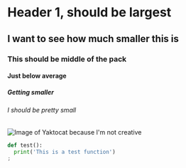 # Header 1, should be largest
## I want to see how much smaller this is
### This should be middle of the pack
#### Just below average
##### Getting smaller
###### I should be pretty small

![Image of Yaktocat because I'm not creative](https://octodex.github.com/images/yaktocat.png)

```python
def test():
  print('This is a test function')
;
```
